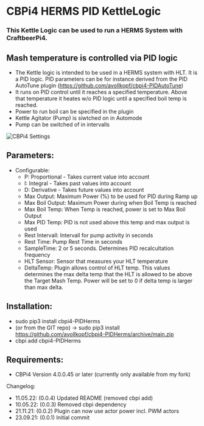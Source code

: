 # CBPi4 HERMS PID KettleLogic 

### This Kettle Logic can be used to run a HERMS System with CraftbeerPi4. 

## Mash temperature is controlled via PID logic
- The Kettle logic is intended to be used in a HERMS system with HLT. It is a PID logic. PID parameters can be for instance derived from the PID AutoTune plugin (https://github.com/avollkopf/cbpi4-PIDAutoTune)
- It runs on PID control until it reaches a specified temperature. Above that temperature it heates w/o PID logic until a specified boil temp is reached.
- Power to run boil can be specified in the plugin
- Kettle Agitator (Pump) is siwtched on in Automode
- Pump can be switched of in intervalls

![CBPi4 Settings](https://github.com/avollkopf/cbpi4-PIDHerms/blob/main/Settings.png?raw=true)

## Parameters:
- Configurable:
	- P: Proportional - Takes current value into account
	- I: Integral - Takes past values into account
	- D: Derivative - Takes future values into account
	- Max Output: Maximum Power (%) to be used for PID during Ramp up
	- Max Boil Output: Maximum Power during when Boil Temp is reached
	- Max Boil Temp: When Temp is reached,  power is set to Max Boil Output
	- Max PID Temp: PID is not used above this temp and max output is used
	- Rest Intervall: Intervall for pump activity in seconds
	- Rest Time: Pump Rest Time in seconds
	- SampleTime: 2 or 5 seconds. Determines PID recalcultation frequency
	- HLT Sensor: Sensor that measures your HLT temperature
	- DeltaTemp: Plugin allows control of HLT temp. This values determines the max delta temp that the HLT is allowed to be above the Target Mash Temp. Power will be set to 0 if delta temp is larger than max delta.

## Installation:
- sudo pip3 install cbpi4-PIDHerms 
- (or from the GIT repo) -> sudo pip3 install https://github.com/avollkopf/cbpi4-PIDHerms/archive/main.zip
- cbpi add cbpi4-PIDHerms 

## Requirements:
- CBPi4 Version 4.0.0.45 or later (currently only available from my fork)

Changelog:

- 11.05.22: (0.0.4) Updated README (removed cbpi add)
- 10.05.22: (0.0.3) Removed cbpi dependency
- 21.11.21: (0.0.2) Plugin can now use actor power incl. PWM actors
- 23.09.21: (0.0.1) Initial commit
